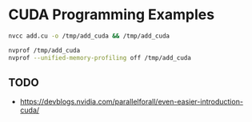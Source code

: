 
# CUDA Programming Examples



```sh
nvcc add.cu -o /tmp/add_cuda && /tmp/add_cuda

nvprof /tmp/add_cuda
nvprof --unified-memory-profiling off /tmp/add_cuda
```

## TODO

- https://devblogs.nvidia.com/parallelforall/even-easier-introduction-cuda/